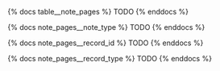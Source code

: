 {% docs table__note_pages %}
TODO
{% enddocs %}

{% docs note_pages__note_type %}
TODO
{% enddocs %}

{% docs note_pages__record_id %}
TODO
{% enddocs %}

{% docs note_pages__record_type %}
TODO
{% enddocs %}
